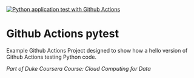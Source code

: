 [![Python application test with Github Actions](https://github.com/dmitry-danilov/github-actions-pytest/actions/workflows/makefile.yml/badge.svg)](https://github.com/dmitry-danilov/github-actions-pytest/actions/workflows/makefile.yml)

# Github Actions pytest
Example Github Actions Project designed to show how a hello version of Github Actions testing Python code.

*Part of Duke Coursera Course:  Cloud Computing for Data*

